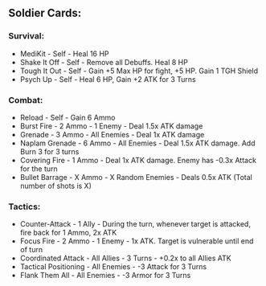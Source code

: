## Soldier Cards:


### Survival:

- MediKit - Self - Heal 16 HP
- Shake It Off - Self - Remove all Debuffs. Heal 8 HP
- Tough It Out - Self - Gain +5 Max HP for fight, +5 HP. Gain 1 TGH Shield
- Psych Up - Self - Heal 6 HP, Gain +2 ATK for 3 Turns

### Combat:

- Reload - Self -  Gain 6 Ammo
- Burst Fire - 2 Ammo - 1 Enemy - Deal 1.5x ATK damage
- Grenade - 3 Ammo - All Enemies - Deal 1x ATK damage
- Naplam Grenade - 6 Ammo - All Enemies - Deal 1.5x ATK damage. Add Burn 3 for 3 turns
- Covering Fire - 1 Ammo - Deal 1x ATK damage. Enemy has -0.3x Attack for the turn
- Bullet Barrage - X Ammo - X Random Enemies - Deals 0.5x ATK
	(Total number of shots is X)

### Tactics:

- Counter-Attack - 1 Ally - During the turn, whenever target is attacked, fire back for 1 Ammo, 2x ATK
- Focus Fire - 2 Ammo - 1 Enemy - 1x ATK. Target is vulnerable until end of turn
- Coordinated Attack - All Allies - 3 Turns - +0.2x to all Allies ATK
- Tactical Positioning - All Enemies - -3 Attack for 3 Turns
- Flank Them All - All Enemies - -3 Armor for 3 Turns
